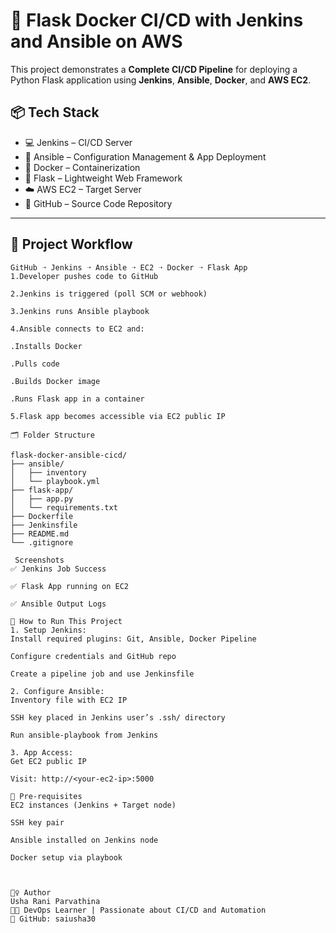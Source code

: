 # 🚀 Flask Docker CI/CD with Jenkins and Ansible on AWS

This project demonstrates a **Complete CI/CD Pipeline** for deploying a Python Flask application using **Jenkins**, **Ansible**, **Docker**, and **AWS EC2**.

## 📦 Tech Stack

- 💻 Jenkins – CI/CD Server
- 🤖 Ansible – Configuration Management & App Deployment
- 🐳 Docker – Containerization
- 🐍 Flask – Lightweight Web Framework
- ☁️ AWS EC2 – Target Server
- 📂 GitHub – Source Code Repository

---

## 🔧 Project Workflow

```plaintext
GitHub ➝ Jenkins ➝ Ansible ➝ EC2 ➝ Docker ➝ Flask App
1.Developer pushes code to GitHub

2.Jenkins is triggered (poll SCM or webhook)

3.Jenkins runs Ansible playbook

4.Ansible connects to EC2 and:

.Installs Docker

.Pulls code

.Builds Docker image

.Runs Flask app in a container

5.Flask app becomes accessible via EC2 public IP

🗂️ Folder Structure

flask-docker-ansible-cicd/
├── ansible/
│   ├── inventory
│   └── playbook.yml
├── flask-app/
│   ├── app.py
│   └── requirements.txt
├── Dockerfile
├── Jenkinsfile
├── README.md
└── .gitignore

 Screenshots 
✅ Jenkins Job Success

✅ Flask App running on EC2

✅ Ansible Output Logs

📝 How to Run This Project
1. Setup Jenkins:
Install required plugins: Git, Ansible, Docker Pipeline

Configure credentials and GitHub repo

Create a pipeline job and use Jenkinsfile

2. Configure Ansible:
Inventory file with EC2 IP

SSH key placed in Jenkins user’s .ssh/ directory

Run ansible-playbook from Jenkins

3. App Access:
Get EC2 public IP

Visit: http://<your-ec2-ip>:5000

📌 Pre-requisites
EC2 instances (Jenkins + Target node)

SSH key pair

Ansible installed on Jenkins node

Docker setup via playbook



🙋‍♀️ Author
Usha Rani Parvathina
👩‍💻 DevOps Learner | Passionate about CI/CD and Automation
🔗 GitHub: saiusha30
